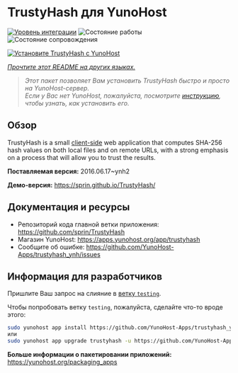 <!--
Важно: этот README был автоматически сгенерирован <https://github.com/YunoHost/apps/tree/master/tools/readme_generator>
Он НЕ ДОЛЖЕН редактироваться вручную.
-->

# TrustyHash для YunoHost

[![Уровень интеграции](https://dash.yunohost.org/integration/trustyhash.svg)](https://ci-apps.yunohost.org/ci/apps/trustyhash/) ![Состояние работы](https://ci-apps.yunohost.org/ci/badges/trustyhash.status.svg) ![Состояние сопровождения](https://ci-apps.yunohost.org/ci/badges/trustyhash.maintain.svg)

[![Установите TrustyHash с YunoHost](https://install-app.yunohost.org/install-with-yunohost.svg)](https://install-app.yunohost.org/?app=trustyhash)

*[Прочтите этот README на других языках.](./ALL_README.md)*

> *Этот пакет позволяет Вам установить TrustyHash быстро и просто на YunoHost-сервер.*  
> *Если у Вас нет YunoHost, пожалуйста, посмотрите [инструкцию](https://yunohost.org/install), чтобы узнать, как установить его.*

## Обзор

TrustyHash is a small [client-side](https://unhosted.org/) web application that
computes SHA-256 hash values on both local files and on remote URLs, with a
strong emphasis on a process that will allow you to trust the results.


**Поставляемая версия:** 2016.06.17~ynh2

**Демо-версия:** <https://sprin.github.io/TrustyHash/>
## Документация и ресурсы

- Репозиторий кода главной ветки приложения: <https://github.com/sprin/TrustyHash>
- Магазин YunoHost: <https://apps.yunohost.org/app/trustyhash>
- Сообщите об ошибке: <https://github.com/YunoHost-Apps/trustyhash_ynh/issues>

## Информация для разработчиков

Пришлите Ваш запрос на слияние в [ветку `testing`](https://github.com/YunoHost-Apps/trustyhash_ynh/tree/testing).

Чтобы попробовать ветку `testing`, пожалуйста, сделайте что-то вроде этого:

```bash
sudo yunohost app install https://github.com/YunoHost-Apps/trustyhash_ynh/tree/testing --debug
или
sudo yunohost app upgrade trustyhash -u https://github.com/YunoHost-Apps/trustyhash_ynh/tree/testing --debug
```

**Больше информации о пакетировании приложений:** <https://yunohost.org/packaging_apps>
